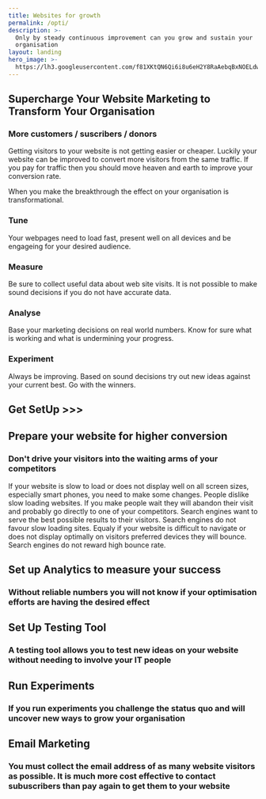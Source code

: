```yaml
---
title: Websites for growth
permalink: /opti/
description: >-
  Only by steady continuous improvement can you grow and sustain your
  organisation
layout: landing
hero_image: >-
  https://lh3.googleusercontent.com/f81XKtQN6Qi6i8u6eH2Y8RaAebqBxNOELdwRmq1B7LWbT4SNnGPUXtKJDP-Ktrk7ORoUCon6zpIMThfYLz0=w1200-h500-c-rj-e30#.jpg
---
```


<div class="w3-row w3-red w3-colored-background">
   <div class="w3-col l9 page-header">
    <h2>Supercharge Your Website Marketing to Transform Your Organisation</h2>
    <h3>More customers / suscribers / donors </h3>
    <p>
    Getting visitors to your website is not getting easier or cheaper. Luckily your website can be improved to convert more visitors from the same traffic. If you pay for traffic then you should move heaven and earth to improve your conversion rate.</p>
    <p>When you make the breakthrough the effect on your organisation is transformational.</p>
  </div>
</div>
<div class="w3-row">
   <div class="w3-col l12 strands" >
    <div class="w3-col l3"><h3>Tune</h3> Your webpages need to load fast, present well on all devices and be engageing for your desired audience.</div>
    <div class="w3-col l3"><h3>Measure</h3> Be sure to collect useful data about web site visits. It is not possible to make sound decisions if you do not have accurate data.</div>
    <div class="w3-col l3"><h3>Analyse</h3> Base your marketing decisions on real world numbers. Know for sure what is working and what is undermining your progress. </div>
    <div class="w3-col l3"><h3>Experiment</h3> Always be improving. Based on sound decisions try out new ideas against your current best. Go with the winners.</div>
  </div>
</div>
<div class="w3-row w3-red w3-colored-background w3-display-container">
   <div class="w3-col l12">
        <h2 class="buttony w3-display-middle">Get SetUp &gt;&gt;&gt;</h2>
  </div>
  </div>
<div class="w3-row">
   <div class="w3-col w3-right l9">
    <h2>Prepare your website for higher conversion</h2>
    <h3>Don't drive your visitors into the waiting arms of your competitors</h3>
    <p>If your website is slow to load or does not display well on all screen sizes, especially smart phones,  you need to make some changes. People dislike slow loading websites. If you make people wait they will abandon their visit and probably go directly to one of your competitors. Search engines want to serve the best possible results to their visitors. Search engines do not favour slow loading sites. Equaly if your website is difficult to navigate or does not display optimally on visitors preferred devices they will bounce. Search engines do not reward high bounce rate.</p> 
  </div>
</div>

<div class="w3-row analytics w3-colored-background">
   <div class="w3-col l9">
    <h2>Set up Analytics to measure your success</h2>
    <h3>Without reliable numbers you will not know if your optimisation efforts are having the desired effect</h3>
  </div>
</div>
<div class="w3-row">
   <div class="w3-col w3-right l9">
    <h2>Set Up Testing Tool</h2>
    <h3>A testing tool allows you to test new ideas on your website without needing to involve your IT people</h3>
  </div>
</div>
<div class="w3-row experiments w3-colored-background">
   <div class="w3-col l9">
    <h2>Run Experiments</h2>
    <h3>If you run experiments you challenge the status quo and will uncover new ways to grow your organisation</h3>
  </div>
</div>
<div class="w3-row">
   <div class="w3-col w3-right l9">
    <h2>Email Marketing</h2>
    <h3>You must collect the email address of as many website visitors as possible. It is much more cost effective to contact subuscribers than pay again to get them to your website</h3>
  </div>
</div>
<!-- <div class="w3-row w3-red w3-colored-background">
   <div class="w3-col l12 w3-center">
        <h2 class="buttony">Get SetUp >>></h2>
  </div>
  </div> 
<div class="w3-row charts w3-colored-background">
   <div class="w3-col l9">
    <h2>Charts and Compass for Your Online Marketing.</h2>
    <h3>Find the more direct route to the Treasure</h3>
  </div>
</div>-->